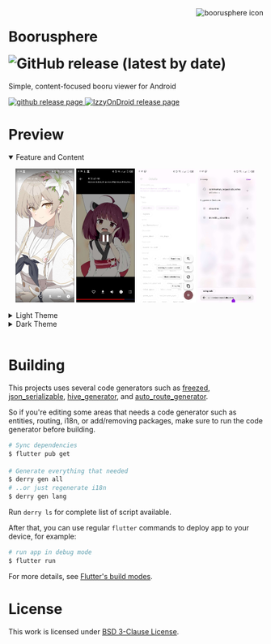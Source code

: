 <img src="assets/icons/exported/legacy-circle.png" alt="boorusphere icon" height="92" align="right">

# Boorusphere ![GitHub release (latest by date)](https://img.shields.io/github/v/release/nullxception/boorusphere?style=flat-square)

Simple, content-focused booru viewer for Android

<a href="https://github.com/nullxception/boorusphere/releases">
    <img src="assets/button-GHReleases.png" alt="github release page" width="170">
</a>
<a href="https://apt.izzysoft.de/fdroid/index/apk/io.chaldeaprjkt.boorusphere">
    <img src="assets/button-IzzyOnDroid.png" alt="IzzyOnDroid release page" width="170">
</a>

# Preview

<details open>
    <summary>Feature and Content</summary>
        <p align="center">
         <img width="23%" src="assets/previews/content/screen0.jpg" alt="screenshot of photo preview"/>
         <img width="23%" src="assets/previews/content/screen1.jpg" alt="screenshot of of video preview"/>
         <img width="23%" src="assets/previews/content/screen2.jpg" alt="screenshot of tag searching"/>
         <img width="23%" src="assets/previews/content/screen3.jpg" alt="screenshot of search bar"/>
     </p>
</details>

<details>
    <summary>Light Theme</summary>
        <p align="center">
         <img width="23%" src="assets/previews/light/screen0.jpg" alt="screenshot of application version"/>
         <img width="23%" src="assets/previews/light/screen1.jpg" alt="screenshot of settings"/>
         <img width="23%" src="assets/previews/light/screen2.jpg" alt="screenshot of download option"/>
         <img width="23%" src="assets/previews/light/screen3.jpg" alt="screenshot of content infomation"/>
     </p>
</details>

<details>
    <summary>Dark Theme</summary>
        <p align="center">
         <img width="23%" src="assets/previews/dark/screen0.jpg" alt="screenshot of application version"/>
         <img width="23%" src="assets/previews/dark/screen1.jpg" alt="screenshot of settings"/>
         <img width="23%" src="assets/previews/dark/screen2.jpg" alt="screenshot of download option"/>
         <img width="23%" src="assets/previews/dark/screen3.jpg" alt="screenshot of content infomation"/>
     </p>
</details><br/>

# Building

This projects uses several code generators such as [freezed](https://github.com/rrousselGit/freezed), [json_serializable](https://github.com/google/json_serializable.dart), [hive_generator](https://github.com/hivedb/hive), and [auto_route_generator](https://github.com/Milad-Akarie/auto_route_library).

So if you're editing some areas that needs a code generator such as entities, routing, i18n, or add/removing packages, make sure to run the code generator before building.

```bash
# Sync dependencies
$ flutter pub get

# Generate everything that needed
$ derry gen all
# ..or just regenerate i18n
$ derry gen lang
```

Run `derry ls` for complete list of script available.

After that, you can use regular `flutter` commands to deploy app to your device, for example:

```bash
# run app in debug mode
$ flutter run
```

For more details, see [Flutter's build modes](https://docs.flutter.dev/testing/build-modes).

# License

This work is licensed under [BSD 3-Clause License](LICENSE.md).
